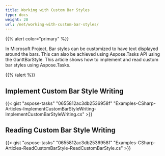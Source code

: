 ```yaml
---
title: Working with Custom Bar Styles
type: docs
weight: 20
url: /net/working-with-custom-bar-styles/
---
```


{{% alert color="primary" %}} 

In Microsoft Project, Bar styles can be customized to have text displayed around the bars. This can also be achieved using Aspose.Tasks API using the GanttBarStyle. This article shows how to implement and read custom bar styles using Aspose.Tasks.

{{% /alert %}} 
## **Implement Custom Bar Style Writing**


{{< gist "aspose-tasks" "0655812ac3db2536958f" "Examples-CSharp-Articles-ImplementCustomBarStyleWriting-ImplementCustomBarStyleWriting.cs" >}}
## **Reading Custom Bar Style Writing**


{{< gist "aspose-tasks" "0655812ac3db2536958f" "Examples-CSharp-Articles-ReadCustomBarStyle-ReadCustomBarStyle.cs" >}}
